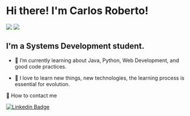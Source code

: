 # Hi there! I'm Carlos Roberto!

<div>
	<img heigth="180em" src="https://github-readme-stats.vercel.app/api?username=cagiiap&show_icons=true&theme=radical&include_all_commits=true&count_private=true">
  	<img heigth="180em" src="https://github-readme-stats.vercel.app/api/top-langs/?username=cagiiap&layout=compact&theme=radical">
</div>

## I'm a Systems Development student.

- 🌱 I’m currently learning about Java, Python, Web Development, and good code practices. 

- 📖 I love to learn new things, new technologies, the learning process is essential for evolution.

 💌 How to contact me


[![Linkedin Badge](https://img.shields.io/badge/-LinkedIn-blue?style=for-the-badge&logo=Linkedin&logoColor=white/)](https://github.com/cagiiap) <!-- Em processo de construção -->
